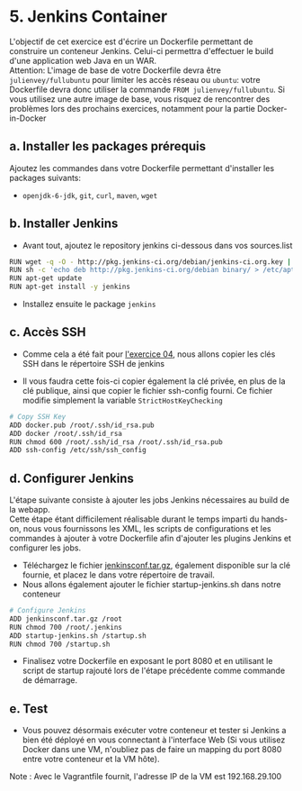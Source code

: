 # 5. Jenkins Container
L'objectif de cet exercice est d'écrire un Dockerfile permettant de construire un conteneur Jenkins. Celui-ci permettra d'effectuer le build d'une application web Java en un WAR.  
Attention: L'image de base de votre Dockerfile devra être `julienvey/fullubuntu` pour limiter les accès réseau ou `ubuntu`: votre Dockerfile devra donc utiliser la commande `FROM julienvey/fullubuntu`. Si vous utilisez une autre image de base, vous risquez de rencontrer des problèmes lors des prochains exercices, notamment pour la partie Docker-in-Docker

## a. Installer les packages prérequis

Ajoutez les commandes dans votre Dockerfile permettant d'installer les packages suivants:

* `openjdk-6-jdk`, `git`, `curl`, `maven`, `wget`

## b. Installer Jenkins

* Avant tout, ajoutez le repository jenkins ci-dessous dans vos sources.list
```bash
RUN wget -q -O - http://pkg.jenkins-ci.org/debian/jenkins-ci.org.key | apt-key add -
RUN sh -c 'echo deb http://pkg.jenkins-ci.org/debian binary/ > /etc/apt/sources.list.d/jenkins.list'
RUN apt-get update
RUN apt-get install -y jenkins
```

* Installez ensuite le package `jenkins`

## c. Accès SSH

* Comme cela a été fait pour [l'exercice 04](../04_git_container#acc%C3%A8s-ssh), nous allons copier les clés SSH dans le répertoire SSH de jenkins

* Il vous faudra cette fois-ci copier également la clé privée, en plus de la clé publique, ainsi que copier le fichier ssh-config fourni. Ce fichier modifie simplement la variable `StrictHostKeyChecking`

```bash
# Copy SSH Key
ADD docker.pub /root/.ssh/id_rsa.pub
ADD docker /root/.ssh/id_rsa
RUN chmod 600 /root/.ssh/id_rsa /root/.ssh/id_rsa.pub
ADD ssh-config /etc/ssh/ssh_config
```

## d. Configurer Jenkins

L'étape suivante consiste à ajouter les jobs Jenkins nécessaires au build de la webapp.  
Cette étape étant difficilement réalisable durant le temps imparti du hands-on, nous vous fournissons les XML, les scripts de configurations et les commandes à ajouter à votre Dockerfile afin d'ajouter les plugins Jenkins et configurer les jobs.

* Téléchargez le fichier [jenkinsconf.tar.gz](https://drive.google.com/file/d/0B17A6PfeKUlxa0JoOGdoSG5taWM/edit), également disponible sur la clé fournie, et placez le dans votre répertoire de travail.
* Nous allons également ajouter le fichier startup-jenkins.sh dans notre conteneur

```bash
# Configure Jenkins
ADD jenkinsconf.tar.gz /root
RUN chmod 700 /root/.jenkins
ADD startup-jenkins.sh /startup.sh
RUN chmod 700 /startup.sh
```

* Finalisez votre Dockerfile en exposant le port 8080 et en utilisant le script de startup rajouté lors de l'étape précédente comme commande de démarrage.

## e. Test

* Vous pouvez désormais exécuter votre conteneur et tester si Jenkins a bien été déployé en vous connectant à l'interface Web (Si vous utilisez Docker dans une VM, n'oubliez pas de faire un mapping du port 8080 entre votre conteneur et la VM hôte).

Note : Avec le Vagrantfile fournit, l'adresse IP de la VM est 192.168.29.100
